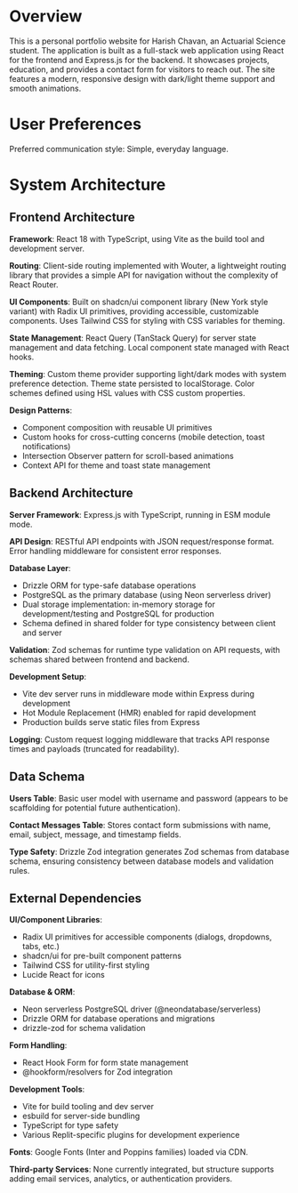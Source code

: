# Overview

This is a personal portfolio website for Harish Chavan, an Actuarial Science student. The application is built as a full-stack web application using React for the frontend and Express.js for the backend. It showcases projects, education, and provides a contact form for visitors to reach out. The site features a modern, responsive design with dark/light theme support and smooth animations.

# User Preferences

Preferred communication style: Simple, everyday language.

# System Architecture

## Frontend Architecture

**Framework**: React 18 with TypeScript, using Vite as the build tool and development server.

**Routing**: Client-side routing implemented with Wouter, a lightweight routing library that provides a simple API for navigation without the complexity of React Router.

**UI Components**: Built on shadcn/ui component library (New York style variant) with Radix UI primitives, providing accessible, customizable components. Uses Tailwind CSS for styling with CSS variables for theming.

**State Management**: React Query (TanStack Query) for server state management and data fetching. Local component state managed with React hooks.

**Theming**: Custom theme provider supporting light/dark modes with system preference detection. Theme state persisted to localStorage. Color schemes defined using HSL values with CSS custom properties.

**Design Patterns**:
- Component composition with reusable UI primitives
- Custom hooks for cross-cutting concerns (mobile detection, toast notifications)
- Intersection Observer pattern for scroll-based animations
- Context API for theme and toast state management

## Backend Architecture

**Server Framework**: Express.js with TypeScript, running in ESM module mode.

**API Design**: RESTful API endpoints with JSON request/response format. Error handling middleware for consistent error responses.

**Database Layer**: 
- Drizzle ORM for type-safe database operations
- PostgreSQL as the primary database (using Neon serverless driver)
- Dual storage implementation: in-memory storage for development/testing and PostgreSQL for production
- Schema defined in shared folder for type consistency between client and server

**Validation**: Zod schemas for runtime type validation on API requests, with schemas shared between frontend and backend.

**Development Setup**: 
- Vite dev server runs in middleware mode within Express during development
- Hot Module Replacement (HMR) enabled for rapid development
- Production builds serve static files from Express

**Logging**: Custom request logging middleware that tracks API response times and payloads (truncated for readability).

## Data Schema

**Users Table**: Basic user model with username and password (appears to be scaffolding for potential future authentication).

**Contact Messages Table**: Stores contact form submissions with name, email, subject, message, and timestamp fields.

**Type Safety**: Drizzle Zod integration generates Zod schemas from database schema, ensuring consistency between database models and validation rules.

## External Dependencies

**UI/Component Libraries**:
- Radix UI primitives for accessible components (dialogs, dropdowns, tabs, etc.)
- shadcn/ui for pre-built component patterns
- Tailwind CSS for utility-first styling
- Lucide React for icons

**Database & ORM**:
- Neon serverless PostgreSQL driver (@neondatabase/serverless)
- Drizzle ORM for database operations and migrations
- drizzle-zod for schema validation

**Form Handling**:
- React Hook Form for form state management
- @hookform/resolvers for Zod integration

**Development Tools**:
- Vite for build tooling and dev server
- esbuild for server-side bundling
- TypeScript for type safety
- Various Replit-specific plugins for development experience

**Fonts**: Google Fonts (Inter and Poppins families) loaded via CDN.

**Third-party Services**: None currently integrated, but structure supports adding email services, analytics, or authentication providers.